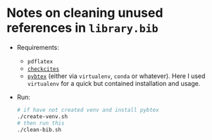 # Notes on cleaning unused references in `library.bib`

- Requirements:
  - `pdflatex` 
  - [`checkcites`](https://www.ctan.org/pkg/checkcites)
  - [`pybtex`](https://pybtex.org/) (either via `virtualenv`, `conda` or whatever). Here I used `virtualenv` for a quick but contained installation and usage.
- Run:
  
  ``` bash 
  # if have not created venv and install pybtex
  ./create-venv.sh
  # then run this
  ./clean-bib.sh
  ```
